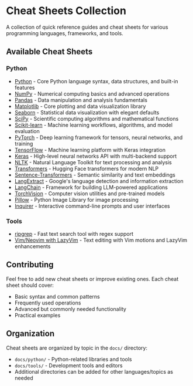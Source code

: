 # Cheat Sheets Collection

A collection of quick reference guides and cheat sheets for various programming languages, frameworks, and tools.

## Available Cheat Sheets

### Python
- [Python](docs/python/python.md) - Core Python language syntax, data structures, and built-in features
- [NumPy](docs/python/numpy.md) - Numerical computing basics and advanced operations
- [Pandas](docs/python/pandas.md) - Data manipulation and analysis fundamentals
- [Matplotlib](docs/python/matplotlib.md) - Core plotting and data visualization library
- [Seaborn](docs/python/seaborn.md) - Statistical data visualization with elegant defaults
- [SciPy](docs/python/scipy.md) - Scientific computing algorithms and mathematical functions
- [Scikit-learn](docs/python/scikit-learn.md) - Machine learning workflows, algorithms, and model evaluation
- [PyTorch](docs/python/pytorch.md) - Deep learning framework for tensors, neural networks, and training
- [TensorFlow](docs/python/tensorflow.md) - Machine learning platform with Keras integration
- [Keras](docs/python/keras.md) - High-level neural networks API with multi-backend support
- [NLTK](docs/python/nltk.md) - Natural Language Toolkit for text processing and analysis
- [Transformers](docs/python/transformers.md) - Hugging Face transformers for modern NLP
- [Sentence-Transformers](docs/python/sentence-transformers.md) - Semantic similarity and text embeddings
- [LangExtract](docs/python/langextract.md) - Google's language detection and information extraction
- [LangChain](docs/python/langchain.md) - Framework for building LLM-powered applications
- [TorchVision](docs/python/torchvision.md) - Computer vision utilities and pre-trained models
- [Pillow](docs/python/pillow.md) - Python Image Library for image processing
- [Inquirer](docs/python/inquirer.md) - Interactive command-line prompts and user interfaces

### Tools
- [ripgrep](docs/tools/ripgrep.md) - Fast text search tool with regex support
- [Vim/Neovim with LazyVim](docs/tools/vim-lazyvim.md) - Text editing with Vim motions and LazyVim enhancements

## Contributing

Feel free to add new cheat sheets or improve existing ones. Each cheat sheet should cover:
- Basic syntax and common patterns
- Frequently used operations
- Advanced but commonly needed functionality
- Practical examples

## Organization

Cheat sheets are organized by topic in the `docs/` directory:
- `docs/python/` - Python-related libraries and tools
- `docs/tools/` - Development tools and editors
- Additional directories can be added for other languages/topics as needed